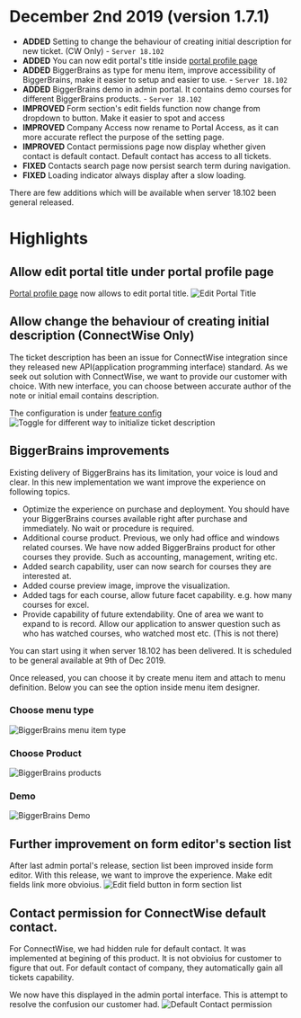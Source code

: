 # December 2nd 2019 (version 1.7.1)

* **ADDED** Setting to change the behaviour of creating initial description for new ticket. (CW Only) - `Server 18.102`
* **ADDED** You can now edit portal's title inside [portal profile page](/portal/settings/profile)
* **ADDED** BiggerBrains as type for menu item, improve accessibility of BiggerBrains, make it easier to setup and easier to use. - `Server 18.102`
* **ADDED** BiggerBrains demo in admin portal. It contains demo courses for different BiggerBrains products. - `Server 18.102`
* **IMPROVED** Form section's edit fields function now change from dropdown to button. Make it easier to spot and access
* **IMPROVED** Company Access now rename to Portal Access, as it can more accurate reflect the purpose of the setting page.
* **IMPROVED** Contact permissions page now display whether given contact is default contact. Default contact has access to all tickets.
* **FIXED** Contacts search page now persist search term during navigation.
* **FIXED** Loading indicator always display after a slow loading.

There are few additions which will be available when server 18.102 been general released.

# Highlights

## Allow edit portal title under portal profile page

[Portal profile page](/portal/settings/profile) now allows to edit portal title.
![Edit Portal Title](https://user-images.githubusercontent.com/1712143/69927908-b4846880-151e-11ea-8150-045ad756df10.png)

## Allow change the behaviour of creating initial description (ConnectWise Only)

The ticket description has been an issue for ConnectWise integration since they released new API(application programming interface) standard. As we seek out solution with ConnectWise, we want to provide our customer with choice. With new interface, you can choose between accurate author of the note or initial email contains description.

The configuration is under [feature config](/system/feature-config/tickets)
![Toggle for different way to initialize ticket description](https://user-images.githubusercontent.com/1712143/69927958-ec8bab80-151e-11ea-84c4-7e9ec0c5c9ba.png)

## BiggerBrains improvements
Existing delivery of BiggerBrains has its limitation, your voice is loud and clear. In this new implementation we want improve the experience on following topics.
* Optimize the experience on purchase and deployment. You should have your BiggerBrains courses available right after purchase and immediately. No wait or procedure is required.
* Additional course product. Previous, we only had office and windows related courses. We have now added BiggerBrains product for other courses they provide. Such as accounting, management, writing etc.
* Added search capability, user can now search for courses they are interested at.
* Added course preview image, improve the visualization.
* Added tags for each course, allow future facet capability. e.g. how many courses for excel.
* Provide capability of future extendability. One of area we want to expand to is record. Allow our application to answer question such as who has watched courses, who watched most etc. (This is not there)

You can start using it when server 18.102 has been delivered. It is scheduled to be general available at 9th of Dec 2019.

Once released, you can choose it by create menu item and attach to menu definition. Below you can see the option inside menu item designer.
### Choose menu type
![BiggerBrains menu item type](https://user-images.githubusercontent.com/1712143/69927996-1e047700-151f-11ea-9c0b-bd2ead6c61dc.png)
### Choose Product
![BiggerBrains products](https://user-images.githubusercontent.com/1712143/69928035-3ecccc80-151f-11ea-851f-7300d65d872a.png)
### Demo
![BiggerBrains Demo](https://user-images.githubusercontent.com/1712143/69928062-54da8d00-151f-11ea-84fd-41eeb54e7020.png)

## Further improvement on form editor's section list

After last admin portal's release, section list been improved inside form editor. With this release, we want to improve the experience. Make edit fields link more obvioius.
![Edit field button in form section list](https://user-images.githubusercontent.com/1712143/69927909-b64e2c00-151e-11ea-80ab-ae85393ff6b6.png)

## Contact permission for ConnectWise default contact.

For ConnectWise, we had hidden rule for default contact. It was implemented at begining of this product. It is not obvioius for customer to figure that out. For default contact of company, they automatically gain all tickets capability.

We now have this displayed in the admin portal interface. This is attempt to resolve the confusion our customer had.
![Default Contact permission](https://user-images.githubusercontent.com/1712143/69928300-14c7da00-1520-11ea-9992-68fac4254476.png)
